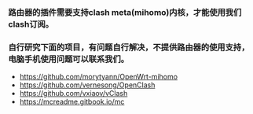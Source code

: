 ### 路由器的插件需要支持clash meta(mihomo)内核，才能使用我们clash订阅。
### 自行研究下面的项目，有问题自行解决，不提供路由器的使用支持，电脑手机使用问题可以联系我们。

- https://github.com/morytyann/OpenWrt-mihomo
- https://github.com/vernesong/OpenClash
- https://github.com/vxiaov/vClash
- https://mcreadme.gitbook.io/mc